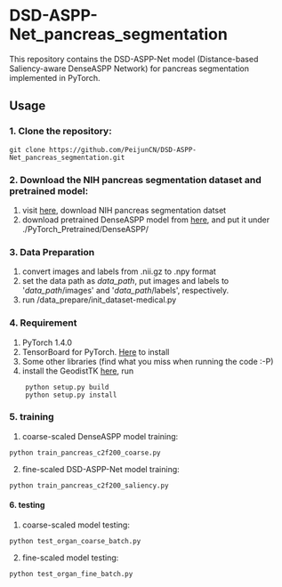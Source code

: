 # DSD-ASPP-Net_pancreas_segmentation
This repository contains the DSD-ASPP-Net model (Distance-based Saliency-aware DenseASPP Network) for pancreas segmentation implemented in PyTorch.


## Usage

### 1.  **Clone the repository:**<br />

```
git clone https://github.com/PeijunCN/DSD-ASPP-Net_pancreas_segmentation.git
```


### 2. **Download the NIH pancreas segmentation dataset and pretrained model:**<br/>
1. visit [here](http://academictorrents.com/details/80ecfefcabede760cdbdf63e38986501f7becd49), download NIH pancreas segmentation datset
2. download pretrained DenseASPP model from [here](https://drive.google.com/file/d/1TmGJXB73Ep1YE8u227g8zLqZf6lEvmXS/view?usp=sharing), and put it under ./PyTorch_Pretrained/DenseASPP/
### 3. Data Preparation
1. convert images and labels from .nii.gz to .npy format
2. set the data path as *data_path*, put images and labels to '*data_path*/images' and '*data_path*/labels', respectively. 
3. run /data_prepare/init_dataset-medical.py

### 4. Requirement
1. PyTorch 1.4.0
2. TensorBoard for PyTorch. [Here](https://github.com/lanpa/tensorboard-pytorch)  to install
3. Some other libraries (find what you miss when running the code :-P)
4. install the GeodistTK [here](https://github.com/taigw/GeodisTK), run
```
    python setup.py build
    python setup.py install 
```
### 5. training
1. coarse-scaled DenseASPP model training:
```
python train_pancreas_c2f200_coarse.py
```
2. fine-scaled DSD-ASPP-Net model training:
```
python train_pancreas_c2f200_saliency.py
```
#### 6. testing
1. coarse-scaled model testing:
```
python test_organ_coarse_batch.py
```
2. fine-scaled model testing:
```
python test_organ_fine_batch.py
``` 
